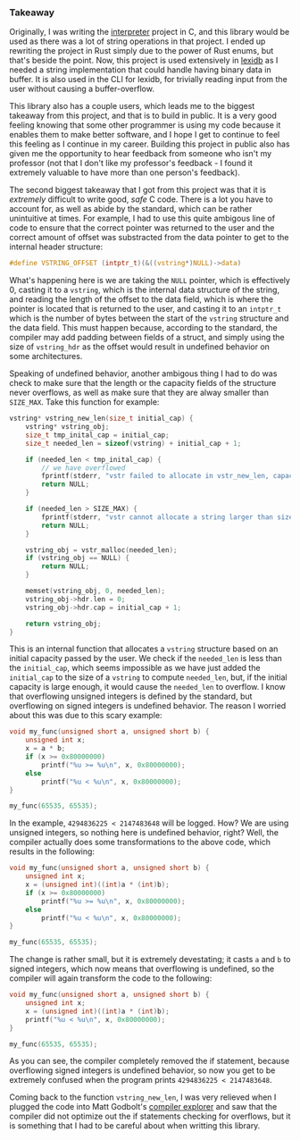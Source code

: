 
### Takeaway

Originally, I was writing the [interpreter](/projects/interpreter/)
project in C, and this library would be used as there was a lot
of string operations in that project. I ended up rewriting the
project in Rust simply due to the power of Rust enums, but that's
beside the point. Now, this project is used extensively in
[lexidb](/projects/db/) as I needed a string implementation
that could handle having binary data in buffer. It is also used
in the CLI for lexidb, for trivially reading input from the user
without causing a buffer-overflow.

This library also has a couple users, which leads me to the biggest
takeaway from this project, and that is to build in public.
It is a very good feeling knowing that some other programmer is
using my code because it enables them to make better software, and
I hope I get to continue to feel this feeling as I continue in my career.
Building this project in public also has given me the opportunity to
hear feedback from someone who isn't my professor (not that I don't like
my professor's feedback - I found it extremely valuable to have
more than one person's feedback).

The second biggest takeaway that I got from this project was that
it is _extremely_ difficult to write good, _safe_ C code. There is
a lot you have to account for, as well as abide by the standard, which
can be rather unintuitive at times. For example, I had to use this
quite ambigous line of code to ensure that the correct pointer was
returned to the user and the correct amount of offset was substracted
from the data pointer to get to the internal header structure:

```c
#define VSTRING_OFFSET (intptr_t)(&((vstring*)NULL)->data)
```

What's happening here is we are taking the `NULL` pointer, which
is effectively 0, casting it to a `vstring`, which is the internal
data structure of the string, and reading the length of the offset
to the data field, which is where the pointer is located that is
returned to the user, and casting it to an `intptr_t` which is the
number of bytes between the start of the `vstring` structure and
the data field. This must happen because, according to the standard,
the compiler may add padding between fields of a struct, and simply
using the size of `vstring_hdr` as the offset would result in
undefined behavior on some architectures.

Speaking of undefined behavior, another ambigous thing I had to
do was check to make sure that the length or the capacity fields
of the structure never overflows, as well as make sure that they
are alway smaller than `SIZE_MAX`. Take this function for example:

```c
vstring* vstring_new_len(size_t initial_cap) {
    vstring* vstring_obj;
    size_t tmp_inital_cap = initial_cap;
    size_t needed_len = sizeof(vstring) + initial_cap + 1;

    if (needed_len < tmp_inital_cap) {
        // we have overflowed
        fprintf(stderr, "vstr failed to allocate in vstr_new_len, capacity is too large\n");
        return NULL;
    }

    if (needed_len > SIZE_MAX) {
        fprintf(stderr, "vstr cannot allocate a string larger than size max (vstr_new_len)\n");
        return NULL;
    }

    vstring_obj = vstr_malloc(needed_len);
    if (vstring_obj == NULL) {
        return NULL;
    }

    memset(vstring_obj, 0, needed_len);
    vstring_obj->hdr.len = 0;
    vstring_obj->hdr.cap = initial_cap + 1;

    return vstring_obj;
}
```

This is an internal function that allocates a `vstring` structure
based on an initial capacity passed by the user. We check if
the `needed_len` is less than the `initial_cap`, which seems impossible
as we have just added the `initial_cap` to the size of a `vstring` to
compute `needed_len`, but, if the initial capacity is large enough,
it would cause the `needed_len` to overflow. I know that overflowing
unsigned integers is defined by the standard, but overflowing on signed integers
is undefined behavior. The reason I worried about this was due to this
scary example:

```c
void my_func(unsigned short a, unsigned short b) {
    unsigned int x;
    x = a * b;
    if (x >= 0x80000000)
        printf("%u >= %u\n", x, 0x80000000);
    else
        printf("%u < %u\n", x, 0x80000000);
}

my_func(65535, 65535);
```

In the example, `4294836225 < 2147483648` will be logged. How? We are
using unsigned integers, so nothing here is undefined behavior, right?
Well, the compiler actually does some transformations to the above code,
which results in the following:


```c
void my_func(unsigned short a, unsigned short b) {
    unsigned int x;
    x = (unsigned int)((int)a * (int)b);
    if (x >= 0x80000000)
        printf("%u >= %u\n", x, 0x80000000);
    else
        printf("%u < %u\n", x, 0x80000000);
}

my_func(65535, 65535);
```
The change is rather small, but it is extremely devestating; it casts `a` and `b`
to signed integers, which now means that overflowing is undefined, so the
compiler will again transform the code to the following:

```c
void my_func(unsigned short a, unsigned short b) {
    unsigned int x;
    x = (unsigned int)((int)a * (int)b);
    printf("%u < %u\n", x, 0x80000000);
}

my_func(65535, 65535);
```

As you can see, the compiler completely removed the if statement, because
overflowing signed integers is undefined behavior, so now you get to be
extremely confused when the program prints `4294836225 < 2147483648`.

Coming back to the function `vstring_new_len`, I was very relieved when I
plugged the code into Matt Godbolt's [compiler explorer](https://godbolt.org/) and
saw that the compiler did not optimize out the if statements checking for
overflows, but it is something that I had to be careful about when writting this
library.

